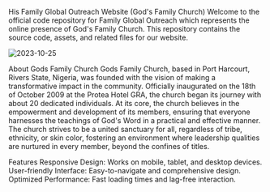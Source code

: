 His Family Global Outreach Website (God's Family Church)
Welcome to the official code repository for Family Global Outreach which represents the online presence of God's Family Church. This repository contains the source code, assets, and related files for our website.

![2023-10-25](https://github.com/OkeahDavid/HFGO/assets/82973470/65fbc310-f5c8-4cb7-9e3e-362a1fbfa3fc)


About Gods Family Church
Gods Family Church, based in Port Harcourt, Rivers State, Nigeria, was founded with the vision of making a transformative impact in the community. Officially inaugurated on the 18th of October 2009 at the Protea Hotel GRA, the church began its journey with about 20 dedicated individuals. At its core, the church believes in the empowerment and development of its members, ensuring that everyone harnesses the teachings of God's Word in a practical and effective manner. The church strives to be a united sanctuary for all, regardless of tribe, ethnicity, or skin color, fostering an environment where leadership qualities are nurtured in every member, beyond the confines of titles.

Features
Responsive Design: Works on mobile, tablet, and desktop devices.
User-friendly Interface: Easy-to-navigate and comprehensive design.
Optimized Performance: Fast loading times and lag-free interaction.
